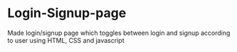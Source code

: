 # Login-Signup-page
Made login/signup page which toggles between login and signup according to user using HTML, CSS and javascript
